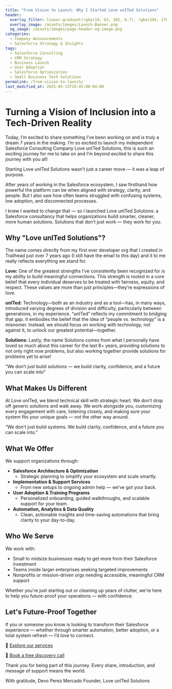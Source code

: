```yaml
---
title: "From Vision to Launch: Why I Started Love unITed Solutions"
header:
  overlay_filter: linear-gradient(rgba(19, 63, 105, 0.7), rgba(194, 178, 128, 0.7))
  overlay_image: /assets/images/Launch-Banner.png
  og_image: /assets/images/page-header-og-image.png
categories:
  - Company Announcements
  - Salesforce Strategy & Insights
tags:
  - Salesforce Consulting
  - CRM Strategy
  - Business Launch
  - User Adoption
  - Salesforce Optimization
  - Small Business Tech Solutions
permalink: /from-vision-to-launch/
last_modified_at: 2025-05-23T10:45:00-04:00
---
```


# Turning a Vision of Inclusion into a Tech-Driven Reality

Today, I’m excited to share something I’ve been working on and is truly a dream 7 years in the making. I’m so excited to launch my independent Salesforce Consulting Company Love unITed Solutions, this is such an exciting journey for me to take on and I’m beyond excited to share this journey with you all!

Starting Love unITed Solutions wasn’t just a career move — it was a leap of purpose.

After years of working in the Salesforce ecosystem, I saw firsthand how powerful the platform can be when aligned with strategy, clarity, and people. But I also saw how often teams struggled with confusing systems, low adoption, and disconnected processes.

I knew I wanted to change that — so I launched Love unITed Solutions: a Salesforce consultancy that helps organizations build smarter, cleaner, more human solutions. Solutions that don’t just work — they work for you.

## Why "Love unITed Solutions"?

The name comes directly from my first ever developer org that I created in Trailhead just over 7 years ago (I still have the email to this day) and it to me really reflects everything we stand for. 

**Love:** One of the greatest strengths I’ve consistently been recognized for is my ability to build meaningful connections. This strength is rooted in a core belief that every individual deserves to be treated with fairness, equity, and respect. These values are more than just principles—they’re expressions of love.

**unITed:** Technology—both as an industry and as a tool—has, in many ways, introduced varying degrees of division and difficulty, particularly between generations, in my experience. “unITed” reflects my commitment to bridging that gap. It embodies the belief that the idea of “people vs. technology” is a misnomer. Instead, we should focus on working with technology, not against it, to unlock our greatest potential—together.

**Solutions:** Lastly, the name Solutions comes from what I personally have loved so much about this career for the last 8+ years, providing solutions to not only right now problems, but also working together provide solutions for problems yet to arise!

“We don’t just build solutions — we build clarity, confidence, and a future you can scale into”

## What Makes Us Different

At Love unITed, we blend technical skill with strategic heart. We don’t drop off generic solutions and walk away. We work alongside you, customizing every engagement with care, listening closely, and making sure your system fits your unique goals — not the other way around.

“We don’t just build systems. We build clarity, confidence, and a future you can scale into.”

## What We Offer

We support organizations through:
* **Salesforce Architecture & Optimization**
  * Strategic planning to simplify your ecosystem and scale smartly.
* **Implementation & Support Services**
  * From new setups to ongoing admin help — we’ve got your back.
* **User Adoption & Training Programs**
  * Personalized onboarding, guided walkthroughs, and scalable support for your team.
* **Automation, Analytics & Data Quality**
  * Clean, actionable insights and time-saving automations that bring clarity to your day-to-day.

## Who We Serve

We work with:
- Small to midsize businesses ready to get more from their Salesforce investment
- Teams inside larger enterprises seeking targeted improvements
- Nonprofits or mission-driven orgs needing accessible, meaningful CRM support

Whether you're just starting out or cleaning up years of clutter, we're here to help you future-proof your operations — with confidence.

## Let's Future-Proof Together

If you or someone you know is looking to transform their Salesforce experience — whether through smarter automation, better adoption, or a total system refresh — I’d love to connect.

📎 [Explore our services](www.loveunited.solutions/our-services)

📅 [Book a free discovery call](https://calendar.app.google/KtFfzRHRmS41CmtZ7)

Thank you for being part of this journey. Every share, introduction, and message of support means the world.

With gratitude,
Devo Perez Mercado
Founder, Love unITed Solutions

<!-- SEO Meta Tags (can also go in <head>) -->
<meta name="description" content="Discover the story behind Love unITed Solutions — a Salesforce consultancy that empowers teams with scalable, human-centered CRM solutions.">
<meta name="keywords" content="Salesforce consulting, CRM optimization, user adoption, business launch, Salesforce architecture, Salesforce for small business">
<meta name="author" content="Love unITed Solutions">
<meta property="og:title" content="From Vision to Launch: Why I Started Love unITed Solutions">
<meta property="og:description" content="We're here to make Salesforce work smarter for your team. Learn about our launch story and services.">
<meta property="og:url" content="https://www.loveunited.solutions/from-vision-to-launch">
<meta property="og:type" content="article">
